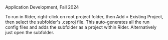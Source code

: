 Application Development, Fall 2024

To run in Rider, right-click on root project folder, then Add > Existing Project, then select the subfolder's .csproj file. This auto-generates all the run config files and adds the subfolder as a project within Rider.
Alternatively just open the subfolder.
